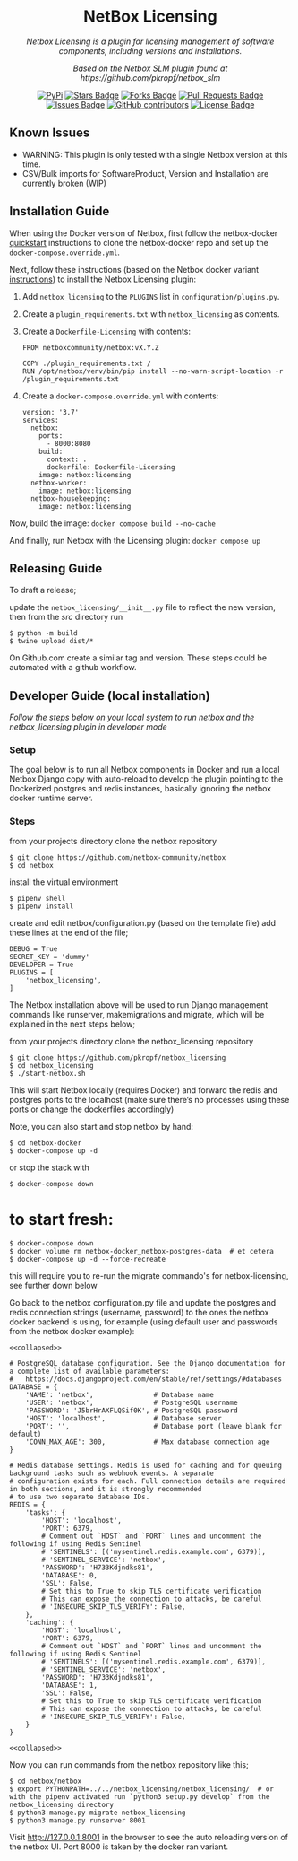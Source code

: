 <h1 align="center">NetBox Licensing</h1>

<p align="center"><i>Netbox Licensing is a plugin for licensing management of software components, including versions and installations.</i></p>

<p align="center"><i>Based on the Netbox SLM plugin found at https://github.com/pkropf/netbox_slm</i></p>

<div align="center">
<a href="https://pypi.org/project/netbox_licensing/"><img src="https://img.shields.io/pypi/v/netbox_licensing" alt="PyPi"/></a>
<a href="https://github.com/pkropf/netbox_licensing/stargazers"><img src="https://img.shields.io/github/stars/ICTU/netbox_licensing" alt="Stars Badge"/></a>
<a href="https://github.com/pkropf/netbox_licensing/network/members"><img src="https://img.shields.io/github/forks/ICTU/netbox_licensing" alt="Forks Badge"/></a>
<a href="https://github.com/pkropf/netbox_licensing/pulls"><img src="https://img.shields.io/github/issues-pr/ICTU/netbox_licensing" alt="Pull Requests Badge"/></a>
<a href="https://github.com/pkropf/netbox_licensing/issues"><img src="https://img.shields.io/github/issues/ICTU/netbox_licensing" alt="Issues Badge"/></a>
<a href="https://github.com/pkropf/netbox_licensing/graphs/contributors"><img alt="GitHub contributors" src="https://img.shields.io/github/contributors/ICTU/netbox_licensing?color=2b9348"></a>
<a href="https://github.com/pkropf/netbox_licensing/blob/master/LICENSE"><img src="https://img.shields.io/github/license/ICTU/netbox_licensing?color=2b9348" alt="License Badge"/></a>
</div>


## Known Issues

- WARNING: This plugin is only tested with a single Netbox version at this time.
- CSV/Bulk imports for SoftwareProduct, Version and Installation are currently broken (WIP)

## Installation Guide

When using the Docker version of Netbox, first follow the netbox-docker [quickstart](https://github.com/netbox-community/netbox-docker#quickstart) instructions to clone the netbox-docker repo and set up the ``docker-compose.override.yml``.

Next, follow these instructions (based on the Netbox docker variant
[instructions](https://github.com/netbox-community/netbox-docker/wiki/Configuration#custom-configuration-files))
to install the Netbox Licensing plugin:

1. Add ``netbox_licensing`` to the ``PLUGINS`` list in
   ``configuration/plugins.py``.
2. Create a ``plugin_requirements.txt`` with ``netbox_licensing`` as
   contents.
3. Create a ``Dockerfile-Licensing`` with contents:

   ```
   FROM netboxcommunity/netbox:vX.Y.Z

   COPY ./plugin_requirements.txt /
   RUN /opt/netbox/venv/bin/pip install --no-warn-script-location -r /plugin_requirements.txt
   ```

4. Create a ``docker-compose.override.yml`` with contents:

   ```
   version: '3.7'
   services:
     netbox:
       ports:
         - 8000:8080
       build:
         context: .
         dockerfile: Dockerfile-Licensing
       image: netbox:licensing
     netbox-worker:
       image: netbox:licensing
     netbox-housekeeping:
       image: netbox:licensing
   ```

Now, build the image: ``docker compose build --no-cache``

And finally, run Netbox with the Licensing plugin: ``docker compose up``

## Releasing Guide

To draft a release;

update the `netbox_licensing/__init__.py` file to reflect the new version, then from the *src*
directory run

   ```
   $ python -m build
   $ twine upload dist/*
   ```

On Github.com create a similar tag and version. These steps could be
automated with a github workflow.


## Developer Guide (local installation)

*Follow the steps below on your local system to run netbox and the
netbox_licensing plugin in developer mode*

### Setup

The goal below is to run all Netbox components in Docker and run a local
Netbox Django copy with auto-reload to develop the plugin pointing to
the Dockerized postgres and redis instances, basically ignoring the
netbox docker runtime server.

### Steps

   from your projects directory clone the netbox repository

   ```
   $ git clone https://github.com/netbox-community/netbox
   $ cd netbox
   ```
   
   install the virtual environment
   
   ```
   $ pipenv shell
   $ pipenv install
   ```

   create and edit netbox/configuration.py (based on the template file) add these lines at the end of the file;
   
   ```
   DEBUG = True
   SECRET_KEY = 'dummy'
   DEVELOPER = True
   PLUGINS = [
       'netbox_licensing',
   ]
   ```

The Netbox installation above will be used to run Django management
commands like runserver, makemigrations and migrate, which will be
explained in the next steps below;

   from your projects directory clone the netbox_licensing repository

   ```
   $ git clone https://github.com/pkropf/netbox_licensing
   $ cd netbox_licensing
   $ ./start-netbox.sh
   ```
   
This will start Netbox locally (requires Docker) and forward the redis
and postgres ports to the localhost (make sure there’s no processes
using these ports or change the dockerfiles accordingly)

Note, you can also start and stop netbox by hand:

   ```
   $ cd netbox-docker
   $ docker-compose up -d
   ```
   
   or stop the stack with

   ```
   $ docker-compose down
   ```
   
   # to start fresh:

   ```
   $ docker-compose down
   $ docker volume rm netbox-docker_netbox-postgres-data  # et cetera
   $ docker-compose up -d --force-recreate
   ```
   
   this will require you to re-run the migrate commando's for netbox-licensing, see further down below

Go back to the netbox configuration.py file and update the postgres and
redis connection strings (username, password) to the ones the netbox
docker backend is using, for example (using default user and passwords
from the netbox docker example):

   ```
   <<collapsed>>

   # PostgreSQL database configuration. See the Django documentation for a complete list of available parameters:
   #   https://docs.djangoproject.com/en/stable/ref/settings/#databases
   DATABASE = {
       'NAME': 'netbox',               # Database name
       'USER': 'netbox',               # PostgreSQL username
       'PASSWORD': 'J5brHrAXFLQSif0K', # PostgreSQL password
       'HOST': 'localhost',            # Database server
       'PORT': '',                     # Database port (leave blank for default)
       'CONN_MAX_AGE': 300,            # Max database connection age
   }

   # Redis database settings. Redis is used for caching and for queuing background tasks such as webhook events. A separate
   # configuration exists for each. Full connection details are required in both sections, and it is strongly recommended
   # to use two separate database IDs.
   REDIS = {
       'tasks': {
           'HOST': 'localhost',
           'PORT': 6379,
           # Comment out `HOST` and `PORT` lines and uncomment the following if using Redis Sentinel
           # 'SENTINELS': [('mysentinel.redis.example.com', 6379)],
           # 'SENTINEL_SERVICE': 'netbox',
           'PASSWORD': 'H733Kdjndks81',
           'DATABASE': 0,
           'SSL': False,
           # Set this to True to skip TLS certificate verification
           # This can expose the connection to attacks, be careful
           # 'INSECURE_SKIP_TLS_VERIFY': False,
       },
       'caching': {
           'HOST': 'localhost',
           'PORT': 6379,
           # Comment out `HOST` and `PORT` lines and uncomment the following if using Redis Sentinel
           # 'SENTINELS': [('mysentinel.redis.example.com', 6379)],
           # 'SENTINEL_SERVICE': 'netbox',
           'PASSWORD': 'H733Kdjndks81',
           'DATABASE': 1,
           'SSL': False,
           # Set this to True to skip TLS certificate verification
           # This can expose the connection to attacks, be careful
           # 'INSECURE_SKIP_TLS_VERIFY': False,
       }
   }

   <<collapsed>>
   ```
   
Now you can run commands from the netbox repository like this;

   ```
   $ cd netbox/netbox
   $ export PYTHONPATH=../../netbox_licensing/netbox_licensing/  # or with the pipenv activated run `python3 setup.py develop` from the netbox_licensing directory
   $ python3 manage.py migrate netbox_licensing
   $ python3 manage.py runserver 8001
   ```

Visit http://127.0.0.1:8001 in the browser to see the auto reloading
version of the netbox UI. Port 8000 is taken by the docker ran variant.
